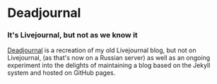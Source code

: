 # Deadjournal
### It's Livejournal, but not as we know it

[Deadjournal](https://alephnaughtpix.github.io/deadjournal/) is a recreation of my old Livejournal blog, but not on Livejournal, (as that's now on a Russian server) as well as an ongoing experiment into the delights of maintaining a blog based on the Jekyll system and hosted on GitHub pages.
